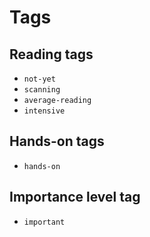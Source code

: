 # Tags

## Reading tags

* `not-yet`
* `scanning`
* `average-reading`
* `intensive`

## Hands-on tags

* `hands-on`

## Importance level tag

* `important`

